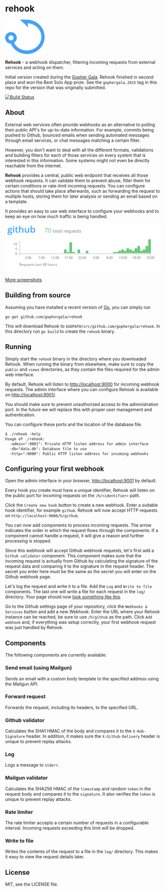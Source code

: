 # rehook

![](https://github.com/gophergala/rehook/blob/master/public/images/rehook-logo.png)

__Rehook__ - a webhook dispatcher, filtering incoming requests from external
services and acting on them.

Initial version created during the [Gopher Gala](http://gophergala.com). Rehook
finished in second place and won the Best Solo App prize. See the
`gophergala.2015` tag in this repo for the version that was originally
submitted.

[![Build Status](https://travis-ci.org/gophergala/rehook.svg?branch=master)](https://travis-ci.org/gophergala/rehook)

## About

External web services often provide webhooks as an alternative to polling their
public API's for up-to-date information. For example, commits being pushed to
Github, bounced emails when sending automated messages through email services,
or chat messages matching a certain filter.

However, you don't want to deal with all the different formats, validations and
building filters for each of those services on every system that is interested
in this information. Some systems might not even be directly reachable from the
internet.

__Rehook__ provides a central, public web endpoint that receives all those
webhook requests. It can validate them to prevent abuse, filter them for
certain conditions or rate-limit incoming requests. You can configure actions
that should take place afterwards, such as forwarding the request to multiple
hosts, storing them for later analysis or sending an email based on a template.

It provides an easy to use web interface to configure your webhooks and to keep
an eye on how much traffic is being handled.

![](https://github.com/gophergala/rehook/blob/master/screenshots/rehook_stats.png)

[More screenshots](https://github.com/gophergala/rehook/tree/master/screenshots)

## Building from source

Assuming you have installed a recent version of
[Go](https://golang.org/doc/install), you can simply run 

```
go get github.com/gophergala/rehook
```

This will download Rehook to `$GOPATH/src/github.com/gophergala/rehook`. In
this directory run `go build` to create the `rehook` binary.

## Running

Simply start the `rehook` binary in the directory where you downloaded Rehook.
When running the binary from elsewhere, make sure to copy the `public` and
`views` directories, as they contain the files required for the admin web
interface.

By default, Rehook will listen to
[http://localhost:9000](http://localhost:9000) for incoming webhook requests.
The admin interface where you can configure Rehook is available on
[http://localhost:9001/](http://localhost:9000).

You should make sure to prevent unauthorized access to the administration port.
In the future we will replace this with proper user management and
authentication.

You can configure these ports and the location of the database file.

```
$ ./rehook -help
Usage of ./rehook:
  -admin=":9001": Private HTTP listen address for admin interface
  -db="data.db": Database file to use
  -http=":9000": Public HTTP listen address for incoming webhooks
```

## Configuring your first webhook

Open the admin interface in your browser,
[http://localhost:9001](http://localhost:9001) by default.

Every hook you create must have a unique identifier, Rehook will listen on the
public port for incoming requests on the `/h/<identifier>` path.

Click the `Create new hook` button to create a new webhook. Enter a suitable
hook identifier, for example `github`. Rehook will now accept HTTP requests on
`http://localhost:9000/h/github`.

You can now add components to process incoming requests. The arrow indicates
the order in which the request flows through the components. If a component
cannot handle a request, it will give a reason and further processing is
stopped.

Since this webhook will accept Github webhook requests, let's first add a
`Github validator` component. This component makes sure that the incoming
request is actually from Github by calculating the signature of the request
data and comparing it to the signature in the request header. The secret you
enter here must be the same as the secret you will enter on the Github webhook
page.

Let's log the request and write it to a file. Add the `Log` and `Write to file`
components. The last one will write a file for each request in the `log/`
directory. Your page should now [look something like this](https://github.com/gophergala/rehook/blob/master/screenshots/rehook_chain.png).

Go to the Github settings page of your repository, click the `Webhooks &
Services` button and add a new Webhook. Enter the URL where your Rehook
instance can be reached, be sure to use `/h/github` as the path. Click `Add
webhook` and, if everything was setup correctly, your first webhook request was
just handled by Rehook.

## Components

The following components are currently available:

### Send email (using Mailgun)

Sends an email with a custom body template to the specified address using the
Mailgun API.

### Forward request

Forwards the request, including its headers, to the specified URL.

### Github validator

Calculates the SHA1 HMAC of the body and compares it to the `X-Hub-Signature`
header. In addition, it makes sure the `X-Github-Delivery` header is unique to
prevent replay attacks.

### Log

Logs a message to `stderr`.

### Mailgun validator

Calculates the SHA256 HMAC of the `timestamp` and random `token` in the request
body and compares it to the `signature`. It also verifies the `token` is unique
to prevent replay attacks.

### Rate limiter

The rate limiter accepts a certain number of requests in a configurable
interval. Incoming requests exceeding this limit will be dropped.

### Write to file

Writes the contents of the request to a file in the `log/` directory. This
makes it easy to view the request details later.

## License

MIT, see the LICENSE file.
